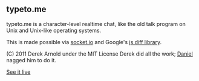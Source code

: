 typeto.me
---------

typeto.me is a character-level realtime chat, like the old talk program on Unix
and Unix-like operating systems.

This is made possible via [socket.io](http://socket.io) and Google's [js diff library](http://code.google.com/p/google-diff-match-patch/).

(C) 2011 Derek Arnold under the MIT License
Derek did all the work; [Daniel](http://3e.org/dmd/) nagged him to do it.

[See it live](http://typeto.me/)
